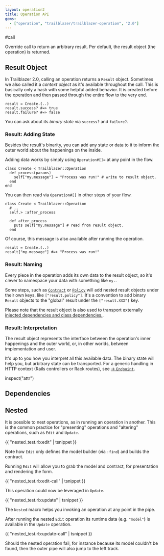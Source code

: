 ```yaml
---
layout: operation2
title: Operation API
gems:
  - ["operation", "trailblazer/trailblazer-operation", "2.0"]
---
```


#call

Override call to return an arbitrary result. Per default, the result object (the operation) is returned.

## Result Object

In Trailblazer 2.0, calling an operation returns a `Result` object. Sometimes we also called it a *context object* as it's available throughout the call. This is basically only a hash with some helpful added behavior. It is created before the operation and then passed through the entire flow to the very end.

    result = Create.(..)
    result.success? #=> true
    result.failure? #=> false

You can ask about its *binary state* via `success?` and `failure?`.

### Result: Adding State

Besides the result's binarity, you can add any state or data to it to inform the outer world about the happenings on the inside.

Adding data works by simply using `Operation#[]=` at any point in the flow.

    class Create < Trailblazer::Operation
      def process(params)
        self["my.message"] = "Process was run!" # write to result object.
      end
    end

You can then read via `Operation#[]` in other steps of your flow.

    class Create < Trailblazer::Operation
      # ..
      self.> :after_process

      def after_process
        puts self["my.message"] # read from result object.
      end

Of course, this message is also available after running the operation.

    result = Create.(..)
    result["my.message"] #=> "Process was run!"

### Result: Naming

Every piece in the operation adds its own data to the result object, so it's clever to namespace your data with something like `my.`.

Some steps, such as [`Contract`](contract.html) or [`Policy`](policy.html) will add nested result objects under their own keys, like `["result.policy"]`. It's a convention to add binary `Result` objects to the "global" result under the `["result.XXX"]` key.

Please note that the result object is also used to transport externally [injected dependencies and class dependencies.](#dependencies).

### Result: Interpretation

The result object represents the interface between the operation's inner happenings and the outer world, or, in other worlds, between implementation and user.

It's up to you how you interpret all this available data. The binary state will help you, but arbitrary state can be transported. For a generic handling in HTTP context (Rails controllers or Rack routes), see [→ `Endpoint`](endpoint.html).

inspect("attr")

## Dependencies

## Nested

It is possible to nest operations, as in running an operation in another. This is the common practice for "presenting" operations and "altering" operations, such as `Edit` and `Update`.

{{  "nested_test.rb:edit" | tsnippet }}

Note how `Edit` only defines the model builder (via `:find`) and builds the contract.

Running `Edit` will allow you to grab the model and contract, for presentation and rendering the form.

{{  "nested_test.rb:edit-call" | tsnippet }}

This operation could now be leveraged in `Update`.

{{  "nested_test.rb:update" | tsnippet }}

The `Nested` macro helps you invoking an operation at any point in the pipe.

After running the nested `Edit` operation its runtime data (e.g. `"model"`) is available in the `Update` operation.

{{  "nested_test.rb:update-call" | tsnippet }}

Should the nested operation fail, for instance because its model couldn't be found, then the outer pipe will also jump to the left track.
